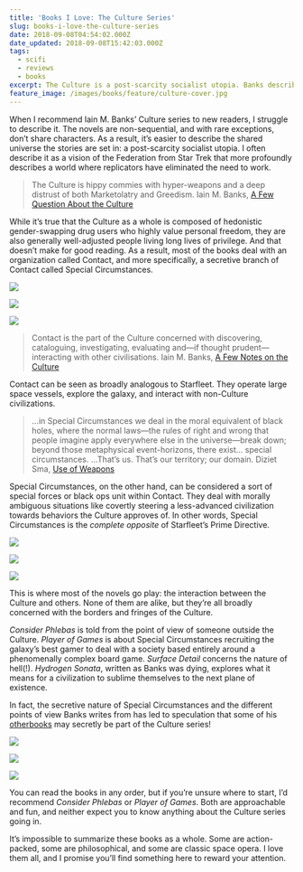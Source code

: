 ```yaml
---
title: 'Books I Love: The Culture Series'
slug: books-i-love-the-culture-series
date: 2018-09-08T04:54:02.000Z
date_updated: 2018-09-08T15:42:03.000Z
tags:
  - scifi
  - reviews
  - books
excerpt: The Culture is a post-scarcity socialist utopia. Banks described them as “hippy commies with hyper-weapons and a deep distrust of both Marketolatry and Greedism.”
feature_image: /images/books/feature/culture-cover.jpg
---
```


When I recommend Iain M. Banks’ Culture series to new readers, I struggle to describe it. The novels are non-sequential, and with rare exceptions, don’t share characters. As a result, it’s easier to describe the shared universe the stories are set in: a post-scarcity socialist utopia. I often describe it as a vision of the Federation from Star Trek that more profoundly describes a world where replicators have eliminated the need to work.

> The Culture is hippy commies with hyper-weapons and a deep distrust of both Marketolatry and Greedism.
> Iain M. Banks, [A Few Question About the Culture](http://strangehorizons.com/non-fiction/articles/a-few-questions-about-the-culture-an-interview-with-iain-banks/)

While it’s true that the Culture as a whole is composed of hedonistic gender-swapping drug users who highly value personal freedom, they are also generally well-adjusted people living long lives of privilege. And that doesn’t make for good reading. As a result, most of the books deal with an organization called Contact, and more specifically, a secretive branch of Contact called Special Circumstances.

![](/images/books/culture1.jpg)

![](/images/books/culture2.jpg)

![](/images/books/culture3.jpg)

> Contact is the part of the Culture concerned with discovering, cataloguing, investigating, evaluating and—if thought prudent—interacting with other civilisations.
> Iain M. Banks, [A Few Notes on the Culture](http://www.vavatch.co.uk/books/banks/cultnote.htm)

Contact can be seen as broadly analogous to Starfleet. They operate large space vessels, explore the galaxy, and interact with non-Culture civilizations.

> …in Special Circumstances we deal in the moral equivalent of black holes, where the normal laws—the rules of right and wrong that people imagine apply everywhere else in the universe—break down; beyond those metaphysical event-horizons, there exist… special circumstances. …That’s us. That’s our territory; our domain.
> Diziet Sma, [Use of Weapons](https://en.wikipedia.org/wiki/Special_Circumstances)

Special Circumstances, on the other hand, can be considered a sort of special forces or black ops unit within Contact. They deal with morally ambiguous situations like covertly steering a less-advanced civilization towards behaviors the Culture approves of. In other words, Special Circumstances is the _complete opposite_ of Starfleet’s Prime Directive.

![](/images/books/culture5.jpg)

![](/images/books/culture6.jpg)

![](/images/books/culture7.jpg)

This is where most of the novels go play: the interaction between the Culture and others. None of them are alike, but they’re all broadly concerned with the borders and fringes of the Culture.

_Consider Phlebas_ is told from the point of view of someone outside the Culture. _Player of Games_ is about Special Circumstances recruiting the galaxy’s best gamer to deal with a society based entirely around a phenomenally complex board game. _Surface Detail_ concerns the nature of hell(!). _Hydrogen Sonata_, written as Banks was dying, explores what it means for a civilization to sublime themselves to the next plane of existence.

In fact, the secretive nature of Special Circumstances and the different points of view Banks writes from has led to speculation that some of his [other](http://www.tombell.net/?p=273)[books](https://mssv.net/2009/09/26/notes-on-iain-banks-transition/) may secretly be part of the Culture series!

![](/images/books/culture8.jpg)

![](/images/books/culture9.jpg)

![](/images/books/culture10.jpg)

You can read the books in any order, but if you’re unsure where to start, I’d recommend _Consider Phlebas_ or _Player of Games_. Both are approachable and fun, and neither expect you to know anything about the Culture series going in.

It’s impossible to summarize these books as a whole. Some are action-packed, some are philosophical, and some are classic space opera. I love them all, and I promise you’ll find something here to reward your attention.
